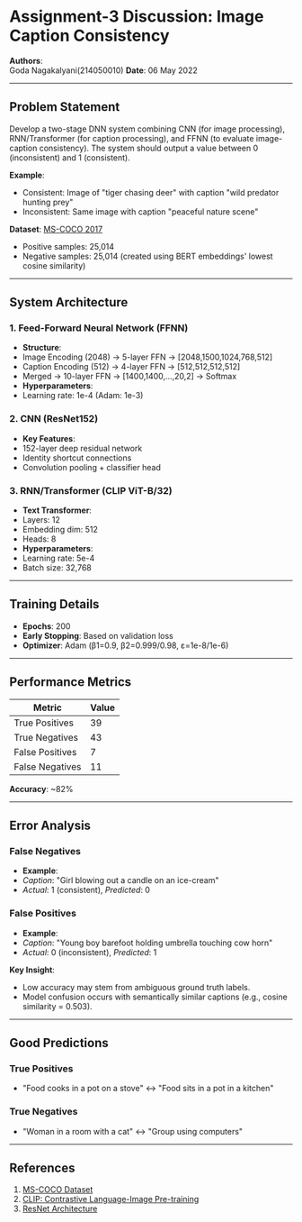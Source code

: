 # Assignment-3 Discussion: Image Caption Consistency

**Authors**:  
Goda Nagakalyani(214050010) 
**Date**: 06 May 2022  

---

## Problem Statement
Develop a two-stage DNN system combining CNN (for image processing), RNN/Transformer (for caption processing), and FFNN (to evaluate image-caption consistency). The system should output a value between 0 (inconsistent) and 1 (consistent).

**Example**:  
- Consistent: Image of "tiger chasing deer" with caption "wild predator hunting prey"  
- Inconsistent: Same image with caption "peaceful nature scene"  

**Dataset**: [MS-COCO 2017](https://cocodataset.org/#home)  
- Positive samples: 25,014  
- Negative samples: 25,014 (created using BERT embeddings' lowest cosine similarity)  

---

## System Architecture
### 1. Feed-Forward Neural Network (FFNN)
- **Structure**:
- Image Encoding (2048) → 5-layer FFN → [2048,1500,1024,768,512]
- Caption Encoding (512) → 4-layer FFN → [512,512,512,512]
- Merged → 10-layer FFN → [1400,1400,...,20,2] → Softmax  
- **Hyperparameters**:  
- Learning rate: 1e-4 (Adam: 1e-3)  

### 2. CNN (ResNet152)
- **Key Features**:  
- 152-layer deep residual network  
- Identity shortcut connections  
- Convolution pooling + classifier head  

### 3. RNN/Transformer (CLIP ViT-B/32)
- **Text Transformer**:  
- Layers: 12  
- Embedding dim: 512  
- Heads: 8  
- **Hyperparameters**:  
- Learning rate: 5e-4  
- Batch size: 32,768  

---

## Training Details
- **Epochs**: 200  
- **Early Stopping**: Based on validation loss  
- **Optimizer**: Adam (β1=0.9, β2=0.999/0.98, ε=1e-8/1e-6)  

---

## Performance Metrics
| Metric          | Value |
|-----------------|-------|
| True Positives  | 39    |
| True Negatives  | 43    |
| False Positives | 7     |
| False Negatives | 11    |

**Accuracy**: ~82%  

---

## Error Analysis
### False Negatives
- **Example**:  
- *Caption*: "Girl blowing out a candle on an ice-cream"  
- *Actual*: 1 (consistent), *Predicted*: 0  

### False Positives
- **Example**:  
- *Caption*: "Young boy barefoot holding umbrella touching cow horn"  
- *Actual*: 0 (inconsistent), *Predicted*: 1  

**Key Insight**:  
- Low accuracy may stem from ambiguous ground truth labels.  
- Model confusion occurs with semantically similar captions (e.g., cosine similarity = 0.503).  

---

## Good Predictions
### True Positives
- "Food cooks in a pot on a stove" ↔ "Food sits in a pot in a kitchen"  

### True Negatives
- "Woman in a room with a cat" ↔ "Group using computers"  

---

## References
1. [MS-COCO Dataset](https://arxiv.org/pdf/1405.0312.pdf)  
2. [CLIP: Contrastive Language-Image Pre-training](https://arxiv.org/abs/2103.00020)  
3. [ResNet Architecture](https://arxiv.org/abs/1512.03385)